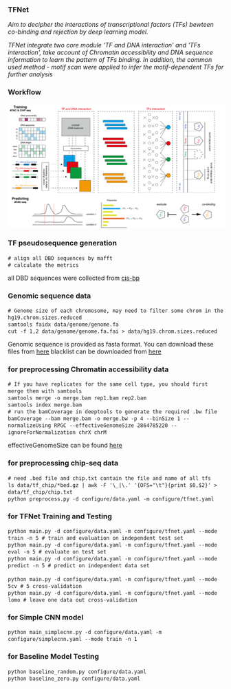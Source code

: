 ### TFNet

*Aim to decipher the interactions of transcriptional factors (TFs) bewteen co-binding and rejection by deep learning model.*

*TFNet integrate two core module 'TF and DNA interaction' and 'TFs interaction', take account of Chromatin accessibility and DNA sequence information to learn the pattern of TFs binding. In addition, the common used method - motif scan were applied to infer the motif-dependent TFs for further analysis* 

### Workflow

![tf-dl](img/tf-dl.png)


### TF pseudosequence generation

```
# align all DBD sequences by mafft
# calculate the metrics
```
all DBD sequences were collected from [cis-bp](http://cisbp.ccbr.utoronto.ca)


### Genomic sequence data

```
# Genome size of each chromosome, may need to filter some chrom in the hg19.chrom.sizes.reduced
samtools faidx data/genome/genome.fa
cut -f 1,2 data/genome/genome.fa.fai > data/hg19.chrom.sizes.reduced
```
Genomic sequence is provided as fasta format. You can download these files from [here](https://hgdownload.soe.ucsc.edu/downloads.html)
blacklist can be downloaded from [here](https://github.com/Boyle-Lab/Blacklist/blob/master/lists/)


### for preprocessing Chromatin accessibility data

```
# If you have replicates for the same cell type, you should first merge them with samtools
samtools merge -o merge.bam rep1.bam rep2.bam
samtools index merge.bam
# run the bamCoverage in deeptools to generate the required .bw file 
bamCoverage --bam merge.bam -o merge.bw -p 4 --binSize 1 --normalizeUsing RPGC --effectiveGenomeSize 2864785220 --ignoreForNormalization chrX chrM 
```
effectiveGenomeSize can be found [here](https://deeptools.readthedocs.io/en/latest/content/feature/effectiveGenomeSize.html)


### for preprocessing chip-seq data

```
# need .bed file and chip.txt contain the file and name of all tfs
ls data/tf_chip/*bed.gz | awk -F '\_|\.' '{OFS="\t"}{print $0,$2}' > data/tf_chip/chip.txt
python preprocess.py -d configure/data.yaml -m configure/tfnet.yaml
```


### for TFNet Training and Testing

```
python main.py -d configure/data.yaml -m configure/tfnet.yaml --mode train -n 5 # train and evaluation on independent test set
python main.py -d configure/data.yaml -m configure/tfnet.yaml --mode eval -n 5 # evaluate on test set
python main.py -d configure/data.yaml -m configure/tfnet.yaml --mode predict -n 5 # predict on independent data set

python main.py -d configure/data.yaml -m configure/tfnet.yaml --mode 5cv # 5 cross-validation
python main.py -d configure/data.yaml -m configure/tfnet.yaml --mode lomo # leave one data out cross-validation
```

### for Simple CNN model
```
python main_simplecnn.py -d configure/data.yaml -m configure/simplecnn.yaml --mode train -n 1 
```

### for Baseline Model Testing

```
python baseline_random.py configure/data.yaml
python baseline_zero.py configure/data.yaml
```